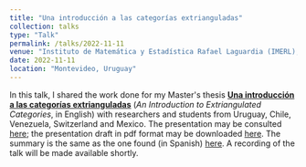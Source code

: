 ```yaml
---
title: "Una introducción a las categorías extrianguladas"
collection: talks
type: "Talk"
permalink: /talks/2022-11-11
venue: "Instituto de Matemática y Estadística Rafael Laguardia (IMERL), Universidad de la República"
date: 2022-11-11
location: "Montevideo, Uruguay"
---
```


In this talk, I shared the work done for my Master's thesis [**Una introducción a las categorías extrianguladas**](http://132.248.9.195/ptd2022/septiembre/0831398/Index.html) (_An Introduction to Extriangulated Categories_, in English) with researchers and students from Uruguay, Chile, Venezuela, Switzerland and Mexico. The presentation may be consulted [here](https://dabnciencias.github.io/Examen_profesional); the presentation draft in pdf format may be downloaded [here](https://dabnciencias.github.io/files/Una_introducción_a_las_categorías_extrianguladas.pdf). The summary is the same as the one found (in Spanish) [here](https://www.matem.unam.mx/actividades/seminarios/representaciones/actividades/una-introduccion-a-las-categorias-extrianguladas). A recording of the talk will be made available shortly.
